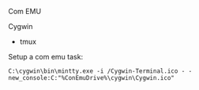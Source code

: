 Com EMU

Cygwin
 - tmux

Setup a com emu task:


```
C:\cygwin\bin\mintty.exe -i /Cygwin-Terminal.ico - -new_console:C:"%ConEmuDrive%\cygwin\Cygwin.ico"

```

